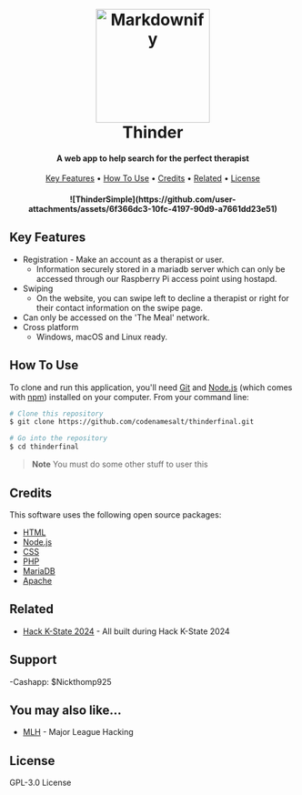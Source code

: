 
<h1 align="center">
  <br>
  <a href="http://www.amitmerchant.com/electron-markdownify"><img src="https://raw.githubusercontent.com/amitmerchant1990/electron-markdownify/master/app/img/markdownify.png" alt="Markdownify" width="200"></a>
  <br>
  Thinder
  <br>
</h1>

<h4 align="center">A web app to help search for the perfect therapist</h4>

<p align="center">
  <a href="#key-features">Key Features</a> •
  <a href="#how-to-use">How To Use</a> •
  <a href="#credits">Credits</a> •
  <a href="#related">Related</a> •
  <a href="#license">License</a>
</p>

<h4 align="center"> ![ThinderSimple](https://github.com/user-attachments/assets/6f366dc3-10fc-4197-90d9-a7661dd23e51) </h4>

## Key Features

* Registration - Make an account as a therapist or user.
  - Information securely stored in a mariadb server which can only be accessed through our Raspberry Pi access point using hostapd.
* Swiping
  - On the website, you can swipe left to decline a therapist or right for their contact information on the swipe page.
* Can only be accessed on the 'The Meal' network.  
* Cross platform
  - Windows, macOS and Linux ready.

## How To Use

To clone and run this application, you'll need [Git](https://git-scm.com) and [Node.js](https://nodejs.org/en/download/) (which comes with [npm](http://npmjs.com)) installed on your computer. From your command line:

```bash
# Clone this repository
$ git clone https://github.com/codenamesalt/thinderfinal.git

# Go into the repository
$ cd thinderfinal

```

> **Note**
> You must do some other stuff to user this

## Credits

This software uses the following open source packages:

- [HTML](http://electron.atom.io/)
- [Node.js](https://nodejs.org/)
- [CSS](https://github.com/chjj/marked)
- [PHP](http://showdownjs.github.io/showdown/)
- [MariaDB](http://codemirror.net/)
- [Apache](https://highlightjs.org/)

## Related

- [Hack K-State 2024](https://hackkstate.tech/) - All built during Hack K-State 2024

## Support

-Cashapp: $Nickthomp925

## You may also like...

- [MLH](https://mlh.io/) - Major League Hacking

## License

GPL-3.0 License
